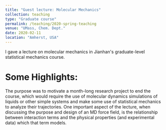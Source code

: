 ```yaml
---
title: "Guest lecture: Molecular Mechanics"
collection: teaching
type: "Graduate course"
permalink: /teaching/2020-spring-teaching
venue: "UMass, Chem. Dept."
date: 2020-02-11
location: "Amherst, USA"
---
```


I gave a lecture on molecular mechanics in Jianhan's graduate-level statistical mechanics course.

Some Highlights:
===================
The purpose was to motivate a month-long research project to end the course, which would require the use of molecular dynamics simulations of liquids or other simple systems and make some use of statistical mechanics to analyze their trajectories. 
One important aspect of the lecture, when discussing the purpose and design of an MD force field, is the relationship between interaction terms and the physical properties (and experimental data) which that term models.
